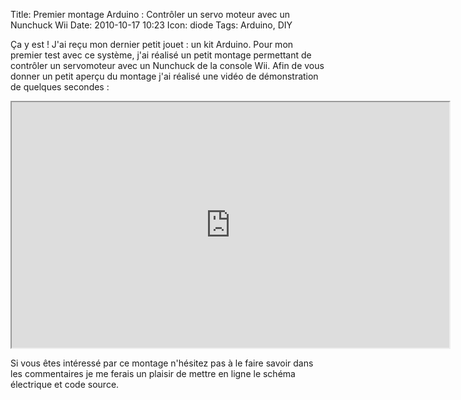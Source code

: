 Title: Premier montage Arduino : Contrôler un servo moteur avec un Nunchuck Wii
Date: 2010-10-17 10:23
Icon: diode
Tags: Arduino, DIY

Ça y est ! J'ai reçu mon dernier petit jouet : un kit Arduino. Pour mon
premier test avec ce système, j'ai réalisé un petit montage permettant
de contrôler un servomoteur avec un Nunchuck de la console Wii. Afin de
vous donner un petit aperçu du montage j'ai réalisé une vidéo de
démonstration de quelques secondes : 

<iframe src="http://player.vimeo.com/video/15865874" width="700" height="393" allowFullScreen></iframe>

Si vous êtes intéressé par ce montage n'hésitez pas à le faire savoir dans les commentaires je me ferais un
plaisir de mettre en ligne le schéma électrique et code source.
